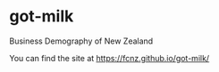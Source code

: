 # got-milk
Business Demography of New Zealand

You can find the site at https://fcnz.github.io/got-milk/
